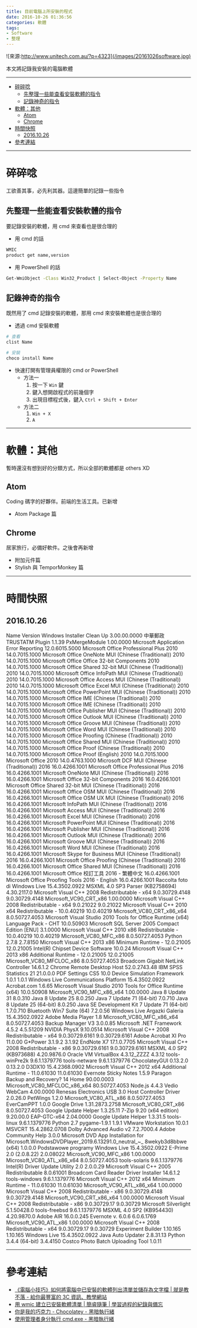 ```yaml
---
title: 目前電腦上所安裝的程式
date: 2016-10-26 01:36:56
categories: 軟體
tags:
- Software
- 整理
---
```


![來源:http://www.unitech.com.au/?p=4323](/images/20161026software.jpg)

本文將記錄我安裝的電腦軟體

<!-- more -->

---

<!-- toc -->

- [碎碎唸](#碎碎唸)
	- [先整理一些能查看安裝軟體的指令](#先整理一些能查看安裝軟體的指令)
	- [記錄神奇的指令](#記錄神奇的指令)
- [軟體：其他](#軟體其他)
	- [Atom](#atom)
	- [Chrome](#chrome)
- [時間快照](#時間快照)
	- [2016.10.26](#20161026)
- [參考連結](#參考連結)

<!-- tocstop -->
---


# 碎碎唸

工欲善其事，必先利其器。這邊簡單的記錄一些指令

## 先整理一些能查看安裝軟體的指令

要記錄安裝的軟體，用 cmd 來查看也是很合理的

- 用 cmd 的話

```sh
WMIC
product get name,version
```
- 用 PowerShell 的話

```bash
Get-WmiObject -Class Win32_Product | Select-Object -Property Name
```

## 記錄神奇的指令

既然用了 cmd 記錄安裝的軟體，那用 cmd 來安裝軟體也是很合理的

- 透過 cmd 安裝軟體

```bash
# 查看
clist Name

# 安裝
choco install Name
```

- 快速打開有管理員權限的 cmd or PowerShell
  - 方法一
    1. 按一下 `Win` 鍵
    2. 鍵入想開啟程式的前幾個字
    3. 出現目標程式後，鍵入 `Ctrl + Shift + Enter`
  - 方法二
    1. `Win + X`
    2. `A`

---

# 軟體：其他

暫時還沒有想到好的分類方式，所以全部的軟體都是 others XD

## Atom

Coding 碼字的好夥伴。前端的生活工具。已新增

- Atom Package 篇

## Chrome

居家旅行，必備好軟件。之後會再新增

- 附加元件篇
- Stylish 與 TemporMonkey 篇
---

# 時間快照
## 2016.10.26

Name                                                                                                        Version
Windows Installer Clean Up                                                                                  3.00.00.0000
中華郵政 TRUSTATM Plugin                                                                                    1.1.39
PxMergeModule                                                                                               1.00.0000
Microsoft Application Error Reporting                                                                       12.0.6015.5000
Microsoft Office Professional Plus 2010                                                                     14.0.7015.1000
Microsoft Office OneNote MUI (Chinese (Traditional)) 2010                                                   14.0.7015.1000
Microsoft Office Office 32-bit Components 2010                                                              14.0.7015.1000
Microsoft Office Shared 32-bit MUI (Chinese (Traditional)) 2010                                             14.0.7015.1000
Microsoft Office InfoPath MUI (Chinese (Traditional)) 2010                                                  14.0.7015.1000
Microsoft Office Access MUI (Chinese (Traditional)) 2010                                                    14.0.7015.1000
Microsoft Office Excel MUI (Chinese (Traditional)) 2010                                                     14.0.7015.1000
Microsoft Office PowerPoint MUI (Chinese (Traditional)) 2010                                                14.0.7015.1000
Microsoft Office IME (Chinese (Traditional)) 2010                                                           14.0.7015.1000
Microsoft Office IME (Chinese (Traditional)) 2010                                                           14.0.7015.1000
Microsoft Office Publisher MUI (Chinese (Traditional)) 2010                                                 14.0.7015.1000
Microsoft Office Outlook MUI (Chinese (Traditional)) 2010                                                   14.0.7015.1000
Microsoft Office Groove MUI (Chinese (Traditional)) 2010                                                    14.0.7015.1000
Microsoft Office Word MUI (Chinese (Traditional)) 2010                                                      14.0.7015.1000
Microsoft Office Proofing (Chinese (Traditional)) 2010                                                      14.0.7015.1000
Microsoft Office Shared MUI (Chinese (Traditional)) 2010                                                    14.0.7015.1000
Microsoft Office Proof (Chinese (Traditional)) 2010                                                         14.0.7015.1000
Microsoft Office Proof (English) 2010                                                                       14.0.7015.1000
Microsoft Office 2010                                                                                       14.0.4763.1000
Microsoft DCF MUI (Chinese (Traditional)) 2016                                                              16.0.4266.1001
Microsoft Office Professional Plus 2016                                                                     16.0.4266.1001
Microsoft OneNote MUI (Chinese (Traditional)) 2016                                                          16.0.4266.1001
Microsoft Office 32-bit Components 2016                                                                     16.0.4266.1001
Microsoft Office Shared 32-bit MUI (Chinese (Traditional)) 2016                                             16.0.4266.1001
Microsoft Office OSM MUI (Chinese (Traditional)) 2016                                                       16.0.4266.1001
Microsoft Office OSM UX MUI (Chinese (Traditional)) 2016                                                    16.0.4266.1001
Microsoft InfoPath MUI (Chinese (Traditional)) 2016                                                         16.0.4266.1001
Microsoft Access MUI (Chinese (Traditional)) 2016                                                           16.0.4266.1001
Microsoft Excel MUI (Chinese (Traditional)) 2016                                                            16.0.4266.1001
Microsoft PowerPoint MUI (Chinese (Traditional)) 2016                                                       16.0.4266.1001
Microsoft Publisher MUI (Chinese (Traditional)) 2016                                                        16.0.4266.1001
Microsoft Outlook MUI (Chinese (Traditional)) 2016                                                          16.0.4266.1001
Microsoft Groove MUI (Chinese (Traditional)) 2016                                                           16.0.4266.1001
Microsoft Word MUI (Chinese (Traditional)) 2016                                                             16.0.4266.1001
Microsoft Skype for Business MUI (Chinese (Traditional)) 2016                                               16.0.4266.1001
Microsoft Office Proofing (Chinese (Traditional)) 2016                                                      16.0.4266.1001
Microsoft Office Shared MUI (Chinese (Traditional)) 2016                                                    16.0.4266.1001
Microsoft Office 校訂工具 2016 - 繁體中文                                                                   16.0.4266.1001
Microsoft Office Proofing Tools 2016 - English                                                              16.0.4266.1001
Raccolta foto di Windows Live                                                                               15.4.3502.0922
MSXML 4.0 SP3 Parser (KB2758694)                                                                            4.30.2117.0
Microsoft Visual C++ 2008 Redistributable - x64 9.0.30729.4148                                              9.0.30729.4148
Microsoft_VC90_CRT_x86                                                                                      1.00.0000
Microsoft Visual C++ 2008 Redistributable - x64 9.0.21022                                                   9.0.21022
Microsoft Visual C++ 2010  x64 Redistributable - 10.0.40219                                                 10.0.40219
Microsoft_VC80_CRT_x86_x64                                                                                  8.0.50727.4053
Microsoft Visual Studio 2010 Tools for Office Runtime (x64) Language Pack - CHT                             10.0.50903
Microsoft SQL Server 2005 Compact Edition [ENU]                                                             3.1.0000
Microsoft Visual C++ 2010  x86 Redistributable - 10.0.40219                                                 10.0.40219
Microsoft_VC80_MFC_x86                                                                                      8.0.50727.4053
Python 2.7.8                                                                                                2.7.8150
Microsoft Visual C++ 2013 x86 Minimum Runtime - 12.0.21005                                                  12.0.21005
Intel(R) Chipset Device Software                                                                            10.0.24
Microsoft Visual C++ 2013 x86 Additional Runtime - 12.0.21005                                               12.0.21005
Microsoft_VC80_MFCLOC_x86                                                                                   8.0.50727.4053
Broadcom Gigabit NetLink Controller                                                                         14.6.1.2
Chrome Remote Desktop Host                                                                                  52.0.2743.48
IBM SPSS Statistics 21                                                                                      21.0.0.0
PDF Settings CS5                                                                                            10.0
Device Simulation Framework 1.0.1                                                                           1.0.1
Windows Live Communications Platform                                                                        15.4.3502.0922
Acrobat.com                                                                                                 1.6.65
Microsoft Visual Studio 2010 Tools for Office Runtime (x64)                                                 10.0.50908
Microsoft_VC90_MFC_x86_x64                                                                                  1.00.0000
Java 8 Update 31                                                                                            8.0.310
Java 8 Update 25                                                                                            8.0.250
Java 7 Update 71 (64-bit)                                                                                   7.0.710
Java 8 Update 25 (64-bit)                                                                                   8.0.250
Java SE Development Kit 7 Update 71 (64-bit)                                                                1.7.0.710
Bluetooth Win7 Suite (64)                                                                                   7.2.0.56
Windows Live Argazki Galeria                                                                                15.4.3502.0922
Adobe Media Player                                                                                          1.8
Microsoft_VC80_MFC_x86_x64                                                                                  8.0.50727.4053
Backup Manager V3                                                                                           3.0.0.85
Microsoft .NET Framework 4.5.2                                                                              4.5.51209
NVIDIA PhysX                                                                                                9.10.0514
Microsoft Visual C++ 2008 Redistributable - x64 9.0.30729.6161                                              9.0.30729.6161
Adobe Acrobat XI Pro                                                                                        11.0.00
G*Power 3.1.9.2                                                                                             3.1.92
EndNote X7                                                                                                  17.1.0.7705
Microsoft Visual C++ 2008 Redistributable - x86 9.0.30729.6161                                              9.0.30729.6161
MSXML 4.0 SP2 (KB973688)                                                                                    4.20.9876.0
Oracle VM VirtualBox 4.3.12_ZZZZ                                                                            4.3.12
tools-winPre2k                                                                                              9.6.1.1379776
tools-netware                                                                                               9.6.1.1379776
ChocolateyGUI 0.13.2.0                                                                                      0.13.2.0
D3DX10                                                                                                      15.4.2368.0902
Microsoft Visual C++ 2012 x64 Additional Runtime - 11.0.61030                                               11.0.61030
Evernote Sticky Notes                                                                                       1.5.9
Paragon Backup and Recovery? 14 Home                                                                       90.00.0003
Microsoft_VC80_MFCLOC_x86_x64                                                                               80.50727.4053
Node.js                                                                                                     4.4.3
Vedio WebCam                                                                                                4.00.0000
Renesas Electronics USB 3.0 Host Controller Driver                                                          2.0.26.0
PetWings                                                                                                    1.2.0
Microsoft_VC80_ATL_x86                                                                                      8.0.50727.4053
EverCamPPT                                                                                                  1.0.0
Google Drive                                                                                                1.31.2873.2758
Microsoft_VC80_CRT_x86                                                                                      8.0.50727.4053
Google Update Helper                                                                                        1.3.25.11
7-Zip 9.20 (x64 edition)                                                                                    9.20.00.0
EAP-GTC-x64                                                                                                 2.04.0000
Google Update Helper                                                                                        1.3.31.5
tools-linux                                                                                                 9.6.1.1379776
Python 2.7 pygame-1.9.1                                                                                     1.9.1
VMware Workstation                                                                                          10.0.1
MSVCRT                                                                                                      15.4.2862.0708
Dolby Advanced Audio v2                                                                                     7.2.7000.4
Adobe Community Help                                                                                        3.0.0
Microsoft DVD App Installation for Microsoft.WindowsDVDPlayer_2019.6.13291.0_neutral_~_ 8wekyb3d8bbwe (x64)  1.0.0.0
Podstawowe programy Windows Live                                                                            15.4.3502.0922
E-Prime 2.0 (2.0.8.22)                                                                                      2.0.08022
Microsoft_VC90_MFC_x86                                                                                      1.00.0000
Microsoft_VC80_ATL_x86_x64                                                                                  8.0.50727.4053
tools-solaris                                                                                               9.6.1.1379776
Intel(R) Driver Update Utility 2.0                                                                          2.0.0.29
Microsoft Visual C++ 2005 Redistributable                                                                   8.0.61001
Broadcom Card Reader Driver Installer                                                                       14.6.1.2
tools-windows                                                                                               9.6.1.1379776
Microsoft Visual C++ 2012 x64 Minimum Runtime - 11.0.61030                                                  11.0.61030
Microsoft_VC90_ATL_x86_x64                                                                                  1.00.0000
Microsoft Visual C++ 2008 Redistributable - x86 9.0.30729.4148                                              9.0.30729.4148
Microsoft_VC90_CRT_x86_x64                                                                                  1.00.0000
Microsoft Visual C++ 2008 Redistributable - x86 9.0.30729.17                                                9.0.30729
Microsoft Silverlight                                                                                       5.1.50428.0
tools-freebsd                                                                                               9.6.1.1379776
MSXML 4.0 SP2 (KB954430)                                                                                    4.20.9870.0
Adobe AIR                                                                                                   16.0.0.245
Evernote v. 6.0.6                                                                                           6.0.6.1769
Microsoft_VC90_ATL_x86                                                                                      1.00.0000
Microsoft Visual C++ 2008 Redistributable - x64 9.0.30729.17                                                9.0.30729
Experiment Builder 1.10.165                                                                                 1.10.165
Windows Live                                                                                                15.4.3502.0922
Java Auto Updater                                                                                           2.8.31.13
Python 3.4.4 (64-bit)                                                                                       3.4.4150
Costco Photo Batch Uploading Tool                                                                           1.0.11

---

# 參考連結

- [《電腦小技巧》如何將電腦中已安裝的軟體列出清單並儲存為文字檔 | 就是教不落 - 給你最豐富的 3C 資訊、教學網站](https://steachs.com/archives/3266)
- [用 wmic 建立已安裝軟體清單 | 簡睿隨筆 | 學習過程的紀錄與備忘](http://jdev.tw/blog/2487/wmic-product)
- [你是我的巧克力 - Chocolatey - 黑暗執行緒](http://blog.darkthread.net/post-2013-12-29-chocolatey.aspx)
- [使用管理者身分執行 cmd.exe - 黑暗執行緒](http://blog.darkthread.net/post-2015-04-17-cmdexe-runas-admin-in-win8.aspx)
